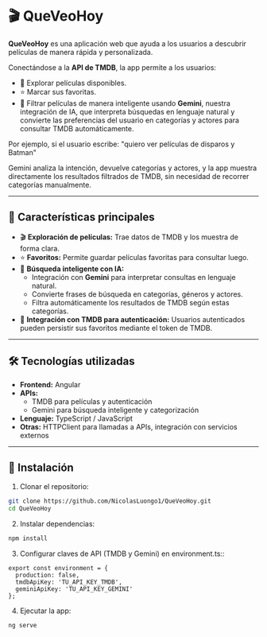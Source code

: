 # 🎬 QueVeoHoy

**QueVeoHoy** es una aplicación web que ayuda a los usuarios a descubrir películas de manera rápida y personalizada.  

Conectándose a la **API de TMDB**, la app permite a los usuarios:  
- 🎥 Explorar películas disponibles.  
- ⭐ Marcar sus favoritas.  
- 🤖 Filtrar películas de manera inteligente usando **Gemini**, nuestra integración de IA, que interpreta búsquedas en lenguaje natural y convierte las preferencias del usuario en categorías y actores para consultar TMDB automáticamente.  

Por ejemplo, si el usuario escribe: "quiero ver películas de disparos y Batman"


Gemini analiza la intención, devuelve categorías y actores, y la app muestra directamente los resultados filtrados de TMDB, sin necesidad de recorrer categorías manualmente.  

---

## 📌 Características principales

- 🎬 **Exploración de películas:** Trae datos de TMDB y los muestra de forma clara.  
- ⭐ **Favoritos:** Permite guardar películas favoritas para consultar luego.  
- 🤖 **Búsqueda inteligente con IA:**  
  - Integración con **Gemini** para interpretar consultas en lenguaje natural.  
  - Convierte frases de búsqueda en categorías, géneros y actores.  
  - Filtra automáticamente los resultados de TMDB según estas categorías.  
- 🔐 **Integración con TMDB para autenticación:** Usuarios autenticados pueden persistir sus favoritos mediante el token de TMDB.  

---

## 🛠 Tecnologías utilizadas

- **Frontend:** Angular  
- **APIs:**  
  - TMDB para películas y autenticación  
  - Gemini para búsqueda inteligente y categorización  
- **Lenguaje:** TypeScript / JavaScript  
- **Otras:** HTTPClient para llamadas a APIs, integración con servicios externos  

---

## 🚀 Instalación

1. Clonar el repositorio:  
```bash
git clone https://github.com/NicolasLuongo1/QueVeoHoy.git
cd QueVeoHoy
```

2. Instalar dependencias:  
```bash
npm install
```

3. Configurar claves de API (TMDB y Gemini) en environment.ts::

```
export const environment = {
  production: false,
  tmdbApiKey: 'TU_API_KEY_TMDB',
  geminiApiKey: 'TU_API_KEY_GEMINI'
};
```

4. Ejecutar la app:
```
ng serve
```

